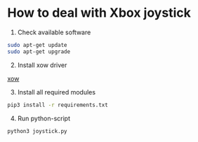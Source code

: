 # How to deal with Xbox joystick 


1. Check available software

```bash
sudo apt-get update
sudo apt-get upgrade
```

2. Install xow driver 

[xow](https://github.com/medusalix/xow)

3. Install all required modules

```bash
pip3 install -r requirements.txt
```

4. Run python-script 

```bash
python3 joystick.py 
```
